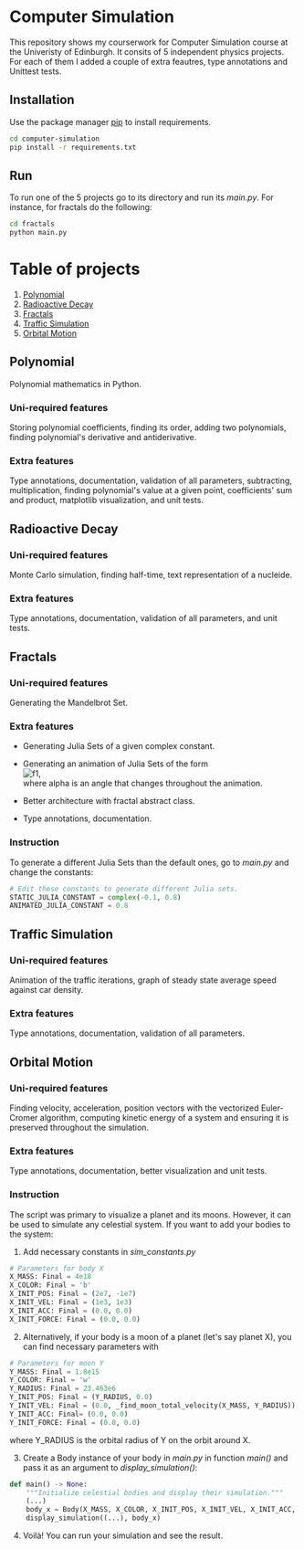 # Computer Simulation
This repository shows my courserwork for Computer Simulation course at the Univeristy of Edinburgh.
It consits of 5 independent physics projects. For each of them I added a couple of extra feautres, type annotations and Unittest tests.

## Installation
Use the package manager [pip](https://pip.pypa.io/en/stable/) to install requirements.

```bash
cd computer-simulation
pip install -r requirements.txt
```

## Run
To run one of the 5 projects go to its directory and run its *main.py*. For instance, for fractals do the following:

```bash
cd fractals
python main.py
```

# Table of projects

1. [Polynomial](#polynomial)
2. [Radioactive Decay](#radioactive-decay)
3. [Fractals](#fractals)
4. [Traffic Simulation](#traffic-simulation)
5. [Orbital Motion](#orbital-motion)

## Polynomial
Polynomial mathematics in Python.

### Uni-required features
Storing polynomial coefficients, finding its order, adding two polynomials, finding polynomial's derivative and antiderivative.

### Extra features
Type annotations, documentation, validation of all parameters, subtracting, multiplication,
finding polynomial's value at a given point, coefficients' sum and product, matplotlib visualization, and unit tests.

## Radioactive Decay

### Uni-required features
Monte Carlo simulation, finding half-time, text representation of a nucleide.

### Extra features
Type annotations, documentation, validation of all parameters, and unit tests.

## Fractals

### Uni-required features
Generating the Mandelbrot Set.

### Extra features
* Generating Julia Sets of a given complex constant.

* Generating an animation of Julia Sets of the form  
![f1],  
where alpha is an angle that changes throughout the animation.

* Better architecture with fractal abstract class.

* Type annotations, documentation.

### Instruction

To generate a different Julia Sets than the default ones, go to *main.py* and change the constants:

```python
# Edit these constants to generate different Julia sets.
STATIC_JULIA_CONSTANT = complex(-0.1, 0.8)
ANIMATED_JULIA_CONSTANT = 0.8
```

## Traffic Simulation

### Uni-required features
Animation of the traffic iterations, graph of steady state average speed against car density.

### Extra features
Type annotations, documentation, validation of all parameters.

## Orbital Motion

### Uni-required features
Finding velocity, acceleration, position vectors with the vectorized Euler-Cromer algorithm,
computing kinetic energy of a system and ensuring it is preserved throughout the simulation.

### Extra features
Type annotations, documentation, better visualization and unit tests.

### Instruction
The script was primary to visualize a planet and its moons. However, it can be used to simulate any celestial system. If you want to add your bodies to the system:
1) Add necessary constants in *sim_constants.py*
```python
# Parameters for body X
X_MASS: Final = 4e18
X_COLOR: Final = 'b'
X_INIT_POS: Final = (2e7, -1e7)
X_INIT_VEL: Final = (1e3, 1e3)
X_INIT_ACC: Final = (0.0, 0.0)
X_INIT_FORCE: Final = (0.0, 0.0)
```

2) Alternatively, if your body is a moon of a planet (let's say planet X), you can find necessary parameters with
```python
# Parameters for moon Y
Y_MASS: Final = 1.8e15
Y_COLOR: Final = 'w'
Y_RADIUS: Final = 23.463e6
Y_INIT_POS: Final = (Y_RADIUS, 0.0)
Y_INIT_VEL: Final = (0.0, _find_moon_total_velocity(X_MASS, Y_RADIUS))
Y_INIT_ACC: Final= (0.0, 0.0)
Y_INIT_FORCE: Final = (0.0, 0.0)
```
where Y_RADIUS is the orbital radius of Y on the orbit around X.

3) Create a Body instance of your body in *main.py* in function *main()* and pass it as an argument to *display_simulation()*:
```python
def main() -> None:
    """Initialize celestial bodies and display their simulation."""
    (...)
    body_x = Body(X_MASS, X_COLOR, X_INIT_POS, X_INIT_VEL, X_INIT_ACC, X_INIT_FORCE)
    display_simulation((...), body_x)
```

4) Voilà! You can run your simulation and see the result.

[f1]: http://chart.apis.google.com/chart?cht=tx&chl=m=Ce^{i\alpha}
